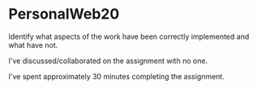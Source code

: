 # PersonalWeb20

Identify what aspects of the work have been correctly implemented and what have not.

I've discussed/collaborated on the assignment with no one.

I've spent approximately 30 minutes completing the assignment.
